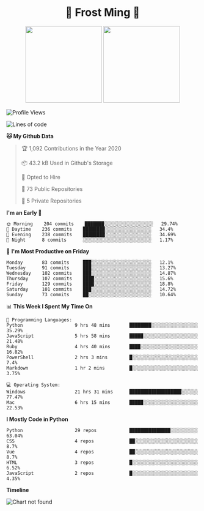 <h1 align="center">🦄 Frost Ming 🐍</h1>

<p align="center">
  <img height="200" src="https://github-readme-stats.vercel.app/api?username=frostming&show_icons=true&theme=dracula&include_all_commits=true" />
  <img height="200" src="https://github-readme-stats.vercel.app/api/top-langs/?username=frostming&theme=dracula&show_icons=true" />
</p>

<!--START_SECTION:waka-->
![Profile Views](http://img.shields.io/badge/Profile%20Views-10-blue)

![Lines of code](https://img.shields.io/badge/From%20Hello%20World%20I%27ve%20Written-15.6%20million%20lines%20of%20code-blue)

**🐱 My Github Data** 

> 🏆 1,092 Contributions in the Year 2020
 > 
> 📦 43.2 kB Used in Github's Storage 
 > 
> 💼 Opted to Hire
 > 
> 📜 73 Public Repositories
 > 
> 🔑 5 Private Repositories 

**I'm an Early 🐤** 

```text
🌞 Morning    204 commits    ███████░░░░░░░░░░░░░░░░░░   29.74% 
🌆 Daytime    236 commits    ████████░░░░░░░░░░░░░░░░░   34.4% 
🌃 Evening    238 commits    ████████░░░░░░░░░░░░░░░░░   34.69% 
🌙 Night      8 commits      ░░░░░░░░░░░░░░░░░░░░░░░░░   1.17%

```
📅 **I'm Most Productive on Friday** 

```text
Monday       83 commits     ███░░░░░░░░░░░░░░░░░░░░░░   12.1% 
Tuesday      91 commits     ███░░░░░░░░░░░░░░░░░░░░░░   13.27% 
Wednesday    102 commits    ███░░░░░░░░░░░░░░░░░░░░░░   14.87% 
Thursday     107 commits    ████░░░░░░░░░░░░░░░░░░░░░   15.6% 
Friday       129 commits    ████░░░░░░░░░░░░░░░░░░░░░   18.8% 
Saturday     101 commits    ███░░░░░░░░░░░░░░░░░░░░░░   14.72% 
Sunday       73 commits     ██░░░░░░░░░░░░░░░░░░░░░░░   10.64%

```


📊 **This Week I Spent My Time On** 

```text
💬 Programming Languages: 
Python                   9 hrs 48 mins       ████████░░░░░░░░░░░░░░░░░   35.29% 
JavaScript               5 hrs 58 mins       █████░░░░░░░░░░░░░░░░░░░░   21.48% 
Ruby                     4 hrs 40 mins       ████░░░░░░░░░░░░░░░░░░░░░   16.82% 
PowerShell               2 hrs 3 mins        █░░░░░░░░░░░░░░░░░░░░░░░░   7.4% 
Markdown                 1 hr 2 mins         █░░░░░░░░░░░░░░░░░░░░░░░░   3.75%

💻 Operating System: 
Windows                  21 hrs 31 mins      ███████████████████░░░░░░   77.47% 
Mac                      6 hrs 15 mins       █████░░░░░░░░░░░░░░░░░░░░   22.53%

```

**I Mostly Code in Python** 

```text
Python                   29 repos            ███████████████░░░░░░░░░░   63.04% 
CSS                      4 repos             ██░░░░░░░░░░░░░░░░░░░░░░░   8.7% 
Vue                      4 repos             ██░░░░░░░░░░░░░░░░░░░░░░░   8.7% 
HTML                     3 repos             █░░░░░░░░░░░░░░░░░░░░░░░░   6.52% 
JavaScript               2 repos             █░░░░░░░░░░░░░░░░░░░░░░░░   4.35%

```


**Timeline**

![Chart not found](https://github.com/frostming/frostming/blob/master/charts/bar_graph.png) 


<!--END_SECTION:waka-->
